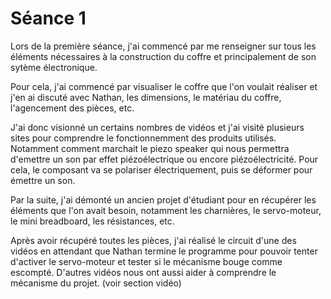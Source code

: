 <h1> Séance 1 </h1>
<p> Lors de la première séance, j'ai commencé par me renseigner sur tous les éléments nécessaires à la construction du coffre et principalement de son sytème électronique. </p>
<p> Pour cela, j'ai commencé par visualiser le coffre que l'on voulait réaliser et j'en ai discuté avec Nathan, les dimensions, le matériau du coffre, l'agencement des pièces, etc. </p>
<p> J'ai donc visionné un certains nombres de vidéos et j'ai visité plusieurs sites pour comprendre le fonctionnemment des produits utilisés. Notamment comment marchait le piezo speaker qui nous permettra d'emettre un son par effet piézoélectrique ou encore piézoélectricité. Pour cela, le composant va se polariser électriquement, puis se déformer pour émettre un son. </p>
<p> Par la suite, j'ai démonté un ancien projet d'étudiant pour en récupérer les éléments que l'on avait besoin, notamment les charnières, le servo-moteur, le mini breadboard, les résistances, etc.</p>
<p> Après avoir récupéré toutes les pièces, j'ai réalisé le circuit d'une des vidéos en attendant que Nathan termine le programme pour pouvoir tenter d'activer le servo-moteur et tester si le mécanisme bouge comme escompté. D'autres vidéos nous ont aussi aider à comprendre le mécanisme du projet. (voir section vidéo)</p>
